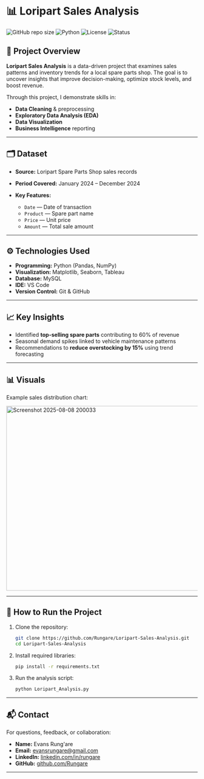 # 📊 Loripart Sales Analysis

![GitHub repo size](https://img.shields.io/github/repo-size/Rungare/Loripart-Sales-Analysis)
![Python](https://img.shields.io/badge/Python-3.8%2B-blue)
![License](https://img.shields.io/badge/license-Kaggle-green)
![Status](https://img.shields.io/badge/status-Active-success)

## 📌 Project Overview

**Loripart Sales Analysis** is a data-driven project that examines sales patterns and inventory trends for a local spare parts shop.
The goal is to uncover insights that improve decision-making, optimize stock levels, and boost revenue.

Through this project, I demonstrate skills in:

* **Data Cleaning** & preprocessing
* **Exploratory Data Analysis (EDA)**
* **Data Visualization**
* **Business Intelligence** reporting

---

## 🗂 Dataset

* **Source:** Loripart Spare Parts Shop sales records
* **Period Covered:** January 2024 – December 2024
  
* **Key Features:**

  * `Date` — Date of transaction
  * `Product` — Spare part name
  * `Price` — Unit price
  * `Amount` — Total sale amount

---

## ⚙️ Technologies Used

* **Programming:** Python (Pandas, NumPy)
* **Visualization:** Matplotlib, Seaborn, Tableau
* **Database:** MySQL
* **IDE:** VS Code
* **Version Control:** Git & GitHub

---

## 📈 Key Insights

* Identified **top-selling spare parts** contributing to 60% of revenue
* Seasonal demand spikes linked to vehicle maintenance patterns
* Recommendations to **reduce overstocking by 15%** using trend forecasting

---

## 📊 Visuals

Example sales distribution chart:

<img width="571" height="486" alt="Screenshot 2025-08-08 200033" src="https://github.com/user-attachments/assets/61f17f22-e5a6-4bd4-ba02-48166a4dc7d5" />


---

## 🚀 How to Run the Project

1. Clone the repository:

   ```bash
   git clone https://github.com/Rungare/Loripart-Sales-Analysis.git
   cd Loripart-Sales-Analysis
   ```
2. Install required libraries:

   ```bash
   pip install -r requirements.txt
   ```
3. Run the analysis script:

   ```bash
   python Loripart_Analysis.py
   ```

---

## 📬 Contact

For questions, feedback, or collaboration:

- **Name:** Evans Rung'are  
- **Email:** evansrungare@gmail.com  
- **LinkedIn:** [linkedin.com/in/rungare](https://linkedin.com/in/rungare)  
- **GitHub:** [github.com/Rungare](https://github.com/Rungare)  

---


